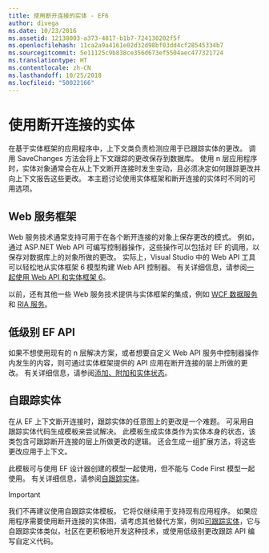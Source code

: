 ```yaml
---
title: 使用断开连接的实体 - EF6
author: divega
ms.date: 10/23/2016
ms.assetid: 12138003-a373-4817-b1b7-724130202f5f
ms.openlocfilehash: 11ca2a9a4161e02d32d98bf03dd4cf28545334b7
ms.sourcegitcommit: 5e11125c9b838ce356d673ef5504aec477321724
ms.translationtype: HT
ms.contentlocale: zh-CN
ms.lasthandoff: 10/25/2018
ms.locfileid: "50022166"
---
```

# <a name="working-with-disconnected-entities"></a>使用断开连接的实体
在基于实体框架的应用程序中，上下文类负责检测应用于已跟踪实体的更改。 调用 SaveChanges 方法会将上下文跟踪的更改保存到数据库。 使用 n 层应用程序时，实体对象通常会在从上下文断开连接时发生变动，且必须决定如何跟踪更改并向上下文报告这些更改。 本主题讨论使用实体框架和断开连接的实体时不同的可用选项。   

## <a name="web-service-frameworks"></a>Web 服务框架

Web 服务技术通常支持可用于在各个断开连接的对象上保存更改的模式。 例如，通过 ASP.NET Web API 可编写控制器操作，这些操作可以包括对 EF 的调用，以保存对数据库上的对象所做的更改。 实际上，Visual Studio 中的 Web API 工具可以轻松地从实体框架 6 模型构建 Web API 控制器。 有关详细信息，请参阅[一起使用 Web API 和实体框架 6](https://docs.microsoft.com/aspnet/web-api/overview/data/using-web-api-with-entity-framework/)。   

以前，还有其他一些 Web 服务技术提供与实体框架的集成，例如 [WCF 数据服务](https://docs.microsoft.com/dotnet/framework/data/wcf/create-a-data-service-using-an-adonet-ef-data-wcf)和 [RIA 服务](https://docs.microsoft.com/previous-versions/dotnet/wcf-ria/ee707344(v=vs.91))。

## <a name="low-level-ef-apis"></a>低级别 EF API

如果不想使用现有的 n 层解决方案，或者想要自定义 Web API 服务中控制器操作内发生的内容，则可通过实体框架提供的 API 应用在断开连接的层上所做的更改。 有关详细信息，请参阅[添加、附加和实体状态](~/ef6/saving/change-tracking/entity-state.md)。  

## <a name="self-tracking-entities"></a>自跟踪实体  

在从 EF 上下文断开连接时，跟踪实体的任意图上的更改是一个难题。 可采用自跟踪实体代码生成模板来尝试解决。 此模板生成实体类作为实体本身的状态，该类包含可跟踪断开连接的层上所做更改的逻辑。 还会生成一组扩展方法，将这些更改应用于上下文。

此模板可与使用 EF 设计器创建的模型一起使用，但不能与 Code First 模型一起使用。 有关详细信息，请参阅[自跟踪实体](self-tracking-entities/index.md)。  

> [!IMPORTANT]
> 我们不再建议使用自跟踪实体模板。 它将仅继续用于支持现有应用程序。 如果应用程序需要使用断开连接的实体图，请考虑其他替代方案，例如[可跟踪实体](http://trackableentities.github.io/)，它与自跟踪实体类似，社区在更积极地开发这种技术，或使用低级别更改跟踪 API 编写自定义代码。
